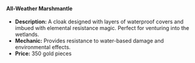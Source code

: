#### All-Weather Marshmantle
- **Description:** A cloak designed with layers of waterproof covers and imbued with elemental resistance magic. Perfect for venturing into the wetlands.
- **Mechanic:** Provides resistance to water-based damage and environmental effects.
- **Price:** 350 gold pieces